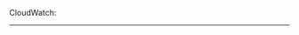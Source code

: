 CloudWatch:

--------------------------------------------------------------------------------------------------------------------------------------
